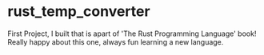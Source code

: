 # rust_temp_converter
First Project, I built that is apart of 'The Rust Programming Language' book! Really happy about this one, always fun learning a new language.
